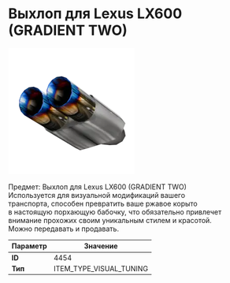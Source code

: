 # Выхлоп для Lexus LX600 (GRADIENT TWO)

![Item Image](../img/4454.webp?raw=true)

Предмет: Выхлоп для Lexus LX600 (GRADIENT TWO)<br>Используется для визуальной модификаций вашего<br>транспорта, способен превратить ваше ржавое корыто<br>в настоящую порхающую бабочку, что обязательно привлечет<br>внимание прохожих своим уникальным стилем и красотой.<br>Можно передавать и продавать.


| Параметр | Значение |
|----------|----------|
| **ID** | 4454 |
| **Тип** | ITEM_TYPE_VISUAL_TUNING |

